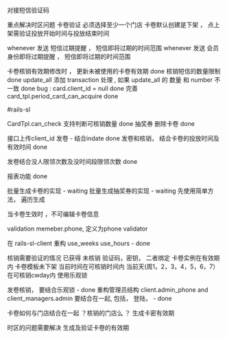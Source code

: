 对接短信验证码

重点解决时区问题
卡卷验证 必须选择至少一个门店
卡卷默认创建是下架 ， 点上架需验证投放开始时间与投放结束时间

whenever 发送 短信过期提醒 ， 短信即将过期的时间范围
whenever 发送 会员身份即将过期提醒 ， 短信即将过期的时间范围

卡卷核销有效期修改时 ， 更新未被使用的卡卷有效期 done
核销短信的数量限制 done
update_all 添加 transaction 处理 , 如果 update_all 的 数量 和 number 不一致 done
bug : card.client_id = null  done
完善 card_tpl.period_card_can_acquire done

#rails-sl

CardTpl.can_check 支持判断可核销数量 done
抽奖券 删除卡卷 done

接口上传client_id
发卷 - 结合indate done
发卷和核销， 结合卡卷的投放时间及有效时间 done 

发卷结合没人限领次数及没时间段限领次数 done

报表功能 done

批量生成卡卷的实现 - waiting
批量生成抽奖券的实现 - waiting
先使用简单方法， 遍历生成 

当卡卷生效时 ，不可编辑卡卷信息

validation
	memeber.phone, 定义为phone validator

在 rails-sl-client 重构 use_weeks use_hours - done

核销需要验证的情况
	已获得
	未核销
	验证码，密钥， 二者绑定
	卡卷实例在有效期内
	卡卷模板未下架
	当前时间在可核销时间内
	当前天(周1，2，3，4，5，6，7）在可核销cwday内
	使用乐观锁


发卷核销， 要结合乐观锁 - done
重构管理员结构 client.admin_phone and client_managers.admin 要结合在一起, 包括， 登陆，  - done

卡卷如何与门店结合在一起 ？核销的门店么 ？
生成卡密有效期

时区的问题需要解决 生成及验证卡卷的有效期

